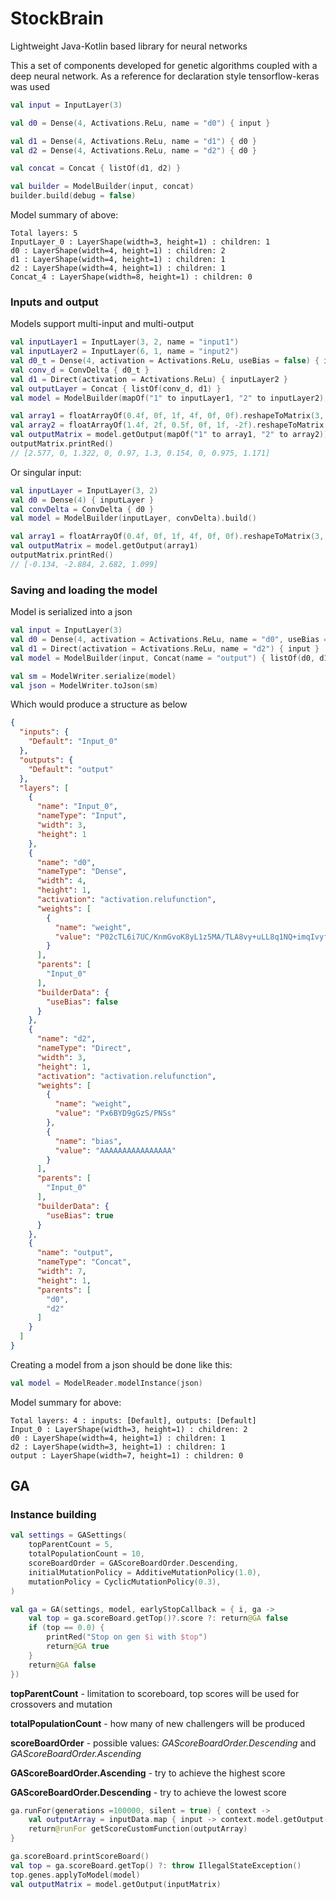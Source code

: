 # StockBrain
Lightweight Java-Kotlin based library for neural networks

This a set of components developed for genetic algorithms coupled with a deep neural network.
As a reference for declaration style tensorflow-keras was used

``` kotlin
val input = InputLayer(3)

val d0 = Dense(4, Activations.ReLu, name = "d0") { input }

val d1 = Dense(4, Activations.ReLu, name = "d1") { d0 }
val d2 = Dense(4, Activations.ReLu, name = "d2") { d0 }

val concat = Concat { listOf(d1, d2) }

val builder = ModelBuilder(input, concat)
builder.build(debug = false)
```

Model summary of above:

``` 
Total layers: 5
InputLayer_0 : LayerShape(width=3, height=1) : children: 1
d0 : LayerShape(width=4, height=1) : children: 2
d1 : LayerShape(width=4, height=1) : children: 1
d2 : LayerShape(width=4, height=1) : children: 1
Concat_4 : LayerShape(width=8, height=1) : children: 0
``` 

### Inputs and output

Models support multi-input and multi-output
``` kotlin
val inputLayer1 = InputLayer(3, 2, name = "input1")
val inputLayer2 = InputLayer(6, 1, name = "input2")
val d0_t = Dense(4, activation = Activations.ReLu, useBias = false) { inputLayer1 }
val conv_d = ConvDelta { d0_t }
val d1 = Direct(activation = Activations.ReLu) { inputLayer2 }
val outputLayer = Concat { listOf(conv_d, d1) }
val model = ModelBuilder(mapOf("1" to inputLayer1, "2" to inputLayer2), outputLayer).build()

val array1 = floatArrayOf(0.4f, 0f, 1f, 4f, 0f, 0f).reshapeToMatrix(3, 2)
val array2 = floatArrayOf(1.4f, 2f, 0.5f, 0f, 1f, -2f).reshapeToMatrix(6, 1)
val outputMatrix = model.getOutput(mapOf("1" to array1, "2" to array2))
outputMatrix.printRed()
// [2.577, 0, 1.322, 0, 0.97, 1.3, 0.154, 0, 0.975, 1.171]
```

Or singular input:
``` kotlin
val inputLayer = InputLayer(3, 2)
val d0 = Dense(4) { inputLayer }
val convDelta = ConvDelta { d0 }
val model = ModelBuilder(inputLayer, convDelta).build()

val array1 = floatArrayOf(0.4f, 0f, 1f, 4f, 0f, 0f).reshapeToMatrix(3, 2)
val outputMatrix = model.getOutput(array1)
outputMatrix.printRed()
// [-0.134, -2.884, 2.682, 1.099]
```

### Saving and loading the model

Model is serialized into a json

``` kotlin
val input = InputLayer(3)
val d0 = Dense(4, activation = Activations.ReLu, name = "d0", useBias = false) { input }
val d1 = Direct(activation = Activations.ReLu, name = "d2") { input }
val model = ModelBuilder(input, Concat(name = "output") { listOf(d0, d1) }).build()

val sm = ModelWriter.serialize(model)
val json = ModelWriter.toJson(sm)
``` 
Which would produce a structure as below

``` json
{
  "inputs": {
    "Default": "Input_0"
  },
  "outputs": {
    "Default": "output"
  },
  "layers": [
    {
      "name": "Input_0",
      "nameType": "Input",
      "width": 3,
      "height": 1
    },
    {
      "name": "d0",
      "nameType": "Dense",
      "width": 4,
      "height": 1,
      "activation": "activation.relufunction",
      "weights": [
        {
          "name": "weight",
          "value": "P02cTL6i7UC/KnmGvoK8yL1z5MA/TLA8vy+uLL8q1NQ+imqIvyfIfL7qnMi/PFxc"
        }
      ],
      "parents": [
        "Input_0"
      ],
      "builderData": {
        "useBias": false
      }
    },
    {
      "name": "d2",
      "nameType": "Direct",
      "width": 3,
      "height": 1,
      "activation": "activation.relufunction",
      "weights": [
        {
          "name": "weight",
          "value": "Px6BYD9gGzS/PNSs"
        },
        {
          "name": "bias",
          "value": "AAAAAAAAAAAAAAAA"
        }
      ],
      "parents": [
        "Input_0"
      ],
      "builderData": {
        "useBias": true
      }
    },
    {
      "name": "output",
      "nameType": "Concat",
      "width": 7,
      "height": 1,
      "parents": [
        "d0",
        "d2"
      ]
    }
  ]
}
``` 

Creating a model from a json should be done like this:
``` kotlin
val model = ModelReader.modelInstance(json)
``` 
Model summary for above:
``` 
Total layers: 4 : inputs: [Default], outputs: [Default]
Input_0 : LayerShape(width=3, height=1) : children: 2
d0 : LayerShape(width=4, height=1) : children: 1
d2 : LayerShape(width=3, height=1) : children: 1
output : LayerShape(width=7, height=1) : children: 0
``` 

## GA

### Instance building
``` kotlin
val settings = GASettings(
    topParentCount = 5,
    totalPopulationCount = 10,
    scoreBoardOrder = GAScoreBoardOrder.Descending,
    initialMutationPolicy = AdditiveMutationPolicy(1.0),
    mutationPolicy = CyclicMutationPolicy(0.3),
)

val ga = GA(settings, model, earlyStopCallback = { i, ga ->
    val top = ga.scoreBoard.getTop()?.score ?: return@GA false
    if (top == 0.0) {
        printRed("Stop on gen $i with $top")
        return@GA true
    }
    return@GA false
})
```

**topParentCount** - limitation to scoreboard, top scores will be used for crossovers and mutation

**totalPopulationCount** - how many of new challengers will be produced

**scoreBoardOrder** - possible values: *GAScoreBoardOrder.Descending* and *GAScoreBoardOrder.Ascending*

**GAScoreBoardOrder.Ascending** - try to achieve the highest score

**GAScoreBoardOrder.Descending** - try to achieve the lowest score

``` kotlin
ga.runFor(generations =100000, silent = true) { context ->
    val outputArray = inputData.map { input -> context.model.getOutput(input) }
    return@runFor getScoreCustomFunction(outputArray)
}

ga.scoreBoard.printScoreBoard()
val top = ga.scoreBoard.getTop() ?: throw IllegalStateException()
top.genes.applyToModel(model)
val outputMatrix = model.getOutput(inputMatrix)
```